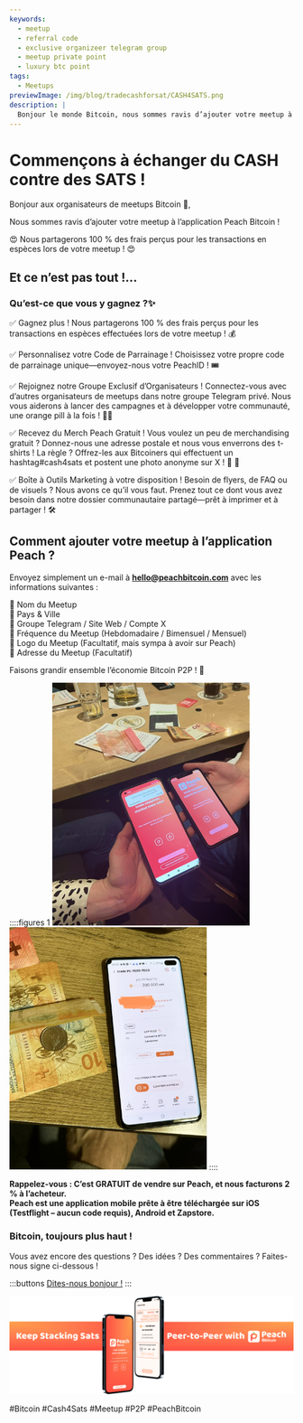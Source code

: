```yaml
---
keywords:
  - meetup
  - referral code
  - exclusive organizeer telegram group
  - meetup private point
  - luxury btc point
tags:
  - Meetups
previewImage: /img/blog/tradecashforsat/CASH4SATS.png
description: |
  Bonjour le monde Bitcoin, nous sommes ravis d’ajouter votre meetup à l’application Peach Bitcoin !
---
```


# Commençons à échanger du CASH contre des SATS !

Bonjour aux organisateurs de meetups Bitcoin 👋,

Nous sommes ravis d’ajouter votre meetup à l’application Peach Bitcoin !

😍 Nous partagerons 100 % des frais perçus pour les transactions en espèces lors de votre meetup ! 😍

## Et ce n’est pas tout !...

### Qu’est-ce que vous y gagnez ?✨

✅ Gagnez plus ! Nous partagerons 100 % des frais perçus pour les transactions en espèces effectuées lors de votre meetup ! 💰

✅ Personnalisez votre Code de Parrainage ! Choisissez votre propre code de parrainage unique—envoyez-nous votre PeachID ! 🎟️

✅ Rejoignez notre Groupe Exclusif d’Organisateurs ! Connectez-vous avec d’autres organisateurs de meetups dans notre groupe Telegram privé. Nous vous aiderons à lancer des campagnes et à développer votre communauté, une orange pill à la fois ! 🍊💊

✅ Recevez du Merch Peach Gratuit ! Vous voulez un peu de merchandising gratuit ? Donnez-nous une adresse postale et nous vous enverrons des t-shirts ! La règle ? Offrez-les aux Bitcoiners qui effectuent un hashtag#cash4sats et postent une photo anonyme sur X ! 📸 🧡

✅ Boîte à Outils Marketing à votre disposition ! Besoin de flyers, de FAQ ou de visuels ? Nous avons ce qu’il vous faut. Prenez tout ce dont vous avez besoin dans notre dossier communautaire partagé—prêt à imprimer et à partager ! 🛠️

## Comment ajouter votre meetup à l’application Peach ?

Envoyez simplement un e-mail à **hello@peachbitcoin.com** avec les informations suivantes :

🔶 Nom du Meetup  
🔶 Pays & Ville  
🔶 Groupe Telegram / Site Web / Compte X  
🔶 Fréquence du Meetup (Hebdomadaire / Bimensuel / Mensuel)  
🔶 Logo du Meetup (Facultatif, mais sympa à avoir sur Peach)  
🔶 Adresse du Meetup (Facultatif)

Faisons grandir ensemble l’économie Bitcoin P2P ! 🚀

::::figures 1
<img src="/img/blog/tradecashforsat/img1.png" alt="exchange sat with money in a meetup point" style="width: 80%; max-width: 350px;">
<img src="/img/blog/tradecashforsat/img2.png" alt="complete trade sat with money in a meetup" style="width: 80%; max-width: 350px;">
::::

**Rappelez-vous : C’est GRATUIT de vendre sur Peach, et nous facturons 2 % à l’acheteur.**  
**Peach est une application mobile prête à être téléchargée sur iOS (Testflight – aucun code requis), Android et Zapstore.**

### Bitcoin, toujours plus haut !

Vous avez encore des questions ? Des idées ? Des commentaires ? Faites-nous signe ci-dessous !

:::buttons
[Dites-nous bonjour !](mailto:hello@peachbitcoin.com)
:::

![Say Hi!](/img/blog/tradecashforsat/img3.png)

#Bitcoin #Cash4Sats #Meetup #P2P #PeachBitcoin

